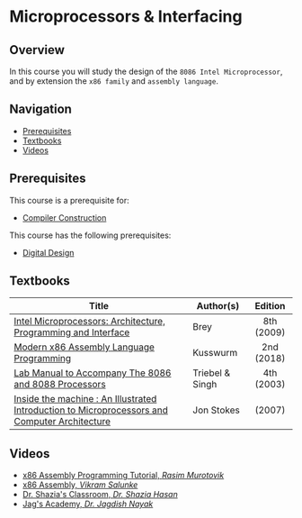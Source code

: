 # Microprocessors & Interfacing

## Overview

In this course you will study the design of the `8086 Intel Microprocessor`, and by extension the `x86 family` and `assembly language`. 

## Navigation

*   [Prerequisites](#prerequisites)
*   [Textbooks](#textbooks)
*   [Videos](#videos)

## Prerequisites

This course is a prerequisite for:

*	[Compiler Construction](../CSF363)

This course has the following prerequisites:

*	[Digital Design](../CSF215)

## Textbooks

| Title | Author(s) | Edition |
| -------------|-------------|:-----:|
| [Intel Microprocessors: Architecture, Programming and Interface](https://drive.google.com/open?id=1zMszTEfMGmIGZ2tGdcQ4Dr0L2ahk4414) | Brey | 8th (2009) |
| [Modern x86 Assembly Language Programming](https://drive.google.com/open?id=12EBKhUfegumip-CbhQGNnWkaodc87C7R) | Kusswurm | 2nd (2018) |
| [Lab Manual to Accompany The 8086 and 8088 Processors](https://drive.google.com/open?id=1KtJhRRRWE5gymA0K3ijSbvLDGc4YtbNe) | Triebel & Singh | 4th (2003) |
| [Inside the machine : An Illustrated Introduction to Microprocessors and Computer Architecture](https://drive.google.com/file/d/1_Xvj7vijj6chKM6tPglo2Ny_ZItzeDUd/view?usp=sharing) | Jon Stokes | (2007) |

## Videos

*	[x86 Assembly Programming Tutorial, *Rasim Murotovik*](https://www.youtube.com/watch?v=zEuvNYe7WG0)
*	[x86 Assembly, *Vikram Salunke*](https://www.youtube.com/watch?v=vWlAg-pwMsM&list=PLan2CeTAw3pFOq5qc9urw8w7R-kvAT8Yb)
*	[Dr. Shazia's Classroom, *Dr. Shazia Hasan*](https://www.youtube.com/channel/UCRC_gJgJiAvVnVbNCnJLibw)
*	[Jag's Academy, *Dr. Jagdish Nayak*](https://www.youtube.com/channel/UCZtZVJjiCoNwPem5_d833ig)